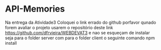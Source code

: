 # API-Memories
Na entrega da Atividade3 Coloquei o link errado do github porfavor qunado forem avaliar o projeto usarem o repositório 
deste link https://github.com/dfrvieira/WEBDEVAT3 e nao se esqueçam de instalar seja para o folder server com para 
o folder client o seguinte comando npm install
